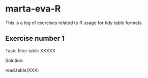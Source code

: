# marta-eva-R

This is a log of exercises related to R usage for tidy table formats.

## Exercise number 1

Task: filter table XXXXX

Solution: 

  read.table(XXX)
  
